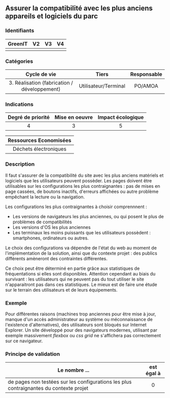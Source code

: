 ## Assurer la compatibilité avec les plus anciens appareils et logiciels du parc

### Identifiants

| GreenIT |  V2  |  V3  |  V4  |
|:-------:|:----:|:----:|:----:|
|         |      |      |      |

### Catégories

| Cycle de vie |  Tiers  |  Responsable  |
|:---------:|:----:|:----:|
| 3. Réalisation (fabrication / développement) | Utilisateur/Terminal | PO/AMOA |

### Indications

| Degré de priorité |      Mise en oeuvre       |  Impact écologique    |
|:-------------------:|:-------------------------:|:---------------------:|
| 4 | 3 | 5 |

|Ressources Economisées                                      |
|:----------------------------------------------------------:|
| Déchets électroniques  |

### Description

Il faut s'assurer de la compatibilité du site avec les plus anciens matériels et logiciels que les utilisateurs peuvent possèder.
Les pages doivent être utilisables sur les configurations les plus contraignantes : pas de mises en page cassées, de boutons inactifs,
d'erreurs affichées ou autre problème empêchant la lecture ou la navigation.

Les configurations les plus contraignantes à choisir comprennnent : 
- Les versions de navigateurs les plus anciennes, ou qui posent le plus de problèmes de compatibilités
- Les versions d'OS les plus anciennes
- Les terminaux les moins puissants que les utilisateurs possèdent : smartphones, ordinateurs ou autres.

Le choix des configurations va dépendre de l'état du web au moment de l'implémentation de la solution, ainsi que du contexte 
projet : des publics différents amèneront des contraintes différentes. 

Ce choix peut être déterminé en partie grâce aux statistiques de fréquentations si elles sont disponibles. Attention cependant au biais du 
survivant : les utilisateurs qui ne peuvent pas du tout utiliser le site n'apparaitront pas dans ces statistiques. Le mieux
est de faire une étude sur le terrain des utilisateurs et de leurs équipements.

### Exemple

Pour différentes raisons (machines trop anciennes pour être mise à jour, manque d'un accès administrateur au système ou 
méconnaissance de l'existence d'alternatives), des utilisateurs sont bloqués sur Internet Explorer.
Un site développé pour des navigateurs modernes, utilisant par exemple massivement _flexbox_ ou _css grid_ ne s'affichera 
pas correctement sur ce navigateur.


### Principe de validation

| Le nombre ...     |     est égal à   |  
|-------------------|:-------------------------:|
| de pages non testées sur les configurations les plus contraignantes du contexte projet    |  0 |
